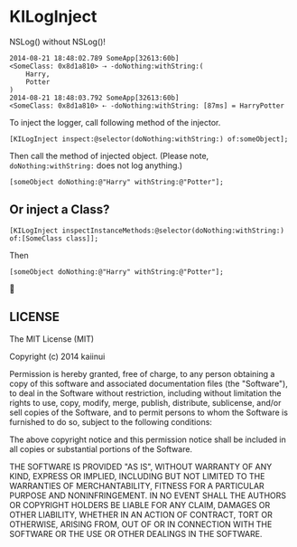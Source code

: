 KILogInject
===========

NSLog() without NSLog()!

```
2014-08-21 18:48:02.789 SomeApp[32613:60b] 
<SomeClass: 0x8d1a810> ⇢ -doNothing:withString:(
    Harry,
    Potter
)
2014-08-21 18:48:03.792 SomeApp[32613:60b] 
<SomeClass: 0x8d1a810> ⇠ -doNothing:withString: [87ms] = HarryPotter
```

To inject the logger, call following method of the injector.

```objc
[KILogInject inspect:@selector(doNothing:withString:) of:someObject];
```

Then call the method of injected object. (Please note, `doNothing:withString:` does not log anything.)

```objc
[someObject doNothing:@"Harry" withString:@"Potter"];
```

Or inject a Class?
---

```objc
[KILogInject inspectInstanceMethods:@selector(doNothing:withString:) of:[SomeClass class]];
```

Then

```objc
[someObject doNothing:@"Harry" withString:@"Potter"];
```

:sushi:

LICENSE
---

The MIT License (MIT)

Copyright (c) 2014 kaiinui

Permission is hereby granted, free of charge, to any person obtaining a copy
of this software and associated documentation files (the "Software"), to deal
in the Software without restriction, including without limitation the rights
to use, copy, modify, merge, publish, distribute, sublicense, and/or sell
copies of the Software, and to permit persons to whom the Software is
furnished to do so, subject to the following conditions:

The above copyright notice and this permission notice shall be included in all
copies or substantial portions of the Software.

THE SOFTWARE IS PROVIDED "AS IS", WITHOUT WARRANTY OF ANY KIND, EXPRESS OR
IMPLIED, INCLUDING BUT NOT LIMITED TO THE WARRANTIES OF MERCHANTABILITY,
FITNESS FOR A PARTICULAR PURPOSE AND NONINFRINGEMENT. IN NO EVENT SHALL THE
AUTHORS OR COPYRIGHT HOLDERS BE LIABLE FOR ANY CLAIM, DAMAGES OR OTHER
LIABILITY, WHETHER IN AN ACTION OF CONTRACT, TORT OR OTHERWISE, ARISING FROM,
OUT OF OR IN CONNECTION WITH THE SOFTWARE OR THE USE OR OTHER DEALINGS IN THE
SOFTWARE.

